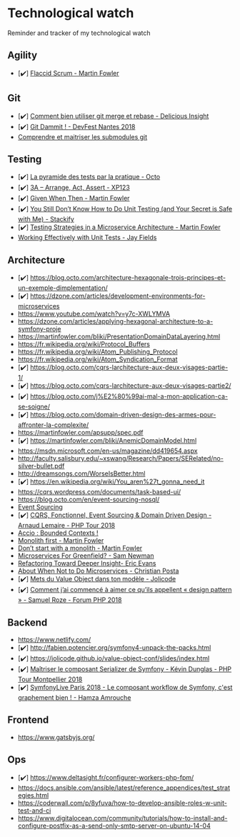 # Technological watch
Reminder and tracker of my technological watch

## Agility
* [✔️] [Flaccid Scrum - Martin Fowler](https://martinfowler.com/bliki/FlaccidScrum.html)

## Git
* [✔️] [Comment bien utiliser git merge et rebase - Delicious Insight](https://delicious-insights.com/fr/articles/bien-utiliser-git-merge-et-rebase/)
* [✔️] [Git Dammit ! - DevFest Nantes 2018](https://youtu.be/Rnh5QK__pLA?list=PLYukwh-ozM4PWCKeNdUfnmscb0oI1cP3T)
* [Comprendre et maitriser les submodules git](https://delicious-insights.com/fr/articles/git-submodules/)

## Testing
* [✔️] [La pyramide des tests par la pratique - Octo](https://blog.octo.com/la-pyramide-des-tests-par-la-pratique-1-5/)
* [✔️] [3A – Arrange, Act, Assert - XP123](https://xp123.com/articles/3a-arrange-act-assert/)
* [✔️] [Given When Then - Martin Fowler](https://martinfowler.com/bliki/GivenWhenThen.html)
* [✔️] [You Still Don’t Know How to Do Unit Testing (and Your Secret is Safe with Me) - Stackify](https://stackify.com/unit-testing-basics-best-practices/)
* [✔️] [Testing Strategies in a Microservice Architecture - Martin Fowler](https://martinfowler.com/articles/microservice-testing/#agenda)
* [Working Effectively with Unit Tests - Jay Fields](https://leanpub.com/wewut)

## Architecture
* [✔️] https://blog.octo.com/architecture-hexagonale-trois-principes-et-un-exemple-dimplementation/
* [✔️] https://dzone.com/articles/development-environments-for-microservices
* https://www.youtube.com/watch?v=y7c-XWLYMVA
* https://dzone.com/articles/applying-hexagonal-architecture-to-a-symfony-proje
* https://martinfowler.com/bliki/PresentationDomainDataLayering.html
* https://fr.wikipedia.org/wiki/Protocol_Buffers
* https://fr.wikipedia.org/wiki/Atom_Publishing_Protocol
* https://fr.wikipedia.org/wiki/Atom_Syndication_Format
* [✔️] https://blog.octo.com/cqrs-larchitecture-aux-deux-visages-partie-1/
* [✔️] https://blog.octo.com/cqrs-larchitecture-aux-deux-visages-partie2/
* [✔️] https://blog.octo.com/j%E2%80%99ai-mal-a-mon-application-ca-se-soigne/
* [✔️] https://blog.octo.com/domain-driven-design-des-armes-pour-affronter-la-complexite/
* https://martinfowler.com/apsupp/spec.pdf
* [✔️] https://martinfowler.com/bliki/AnemicDomainModel.html
* https://msdn.microsoft.com/en-us/magazine/dd419654.aspx
* http://faculty.salisbury.edu/~xswang/Research/Papers/SERelated/no-silver-bullet.pdf
* http://dreamsongs.com/WorseIsBetter.html
* [✔️] https://en.wikipedia.org/wiki/You_aren%27t_gonna_need_it
* https://cqrs.wordpress.com/documents/task-based-ui/
* https://blog.octo.com/en/event-sourcing-nosql/
* [Event Sourcing](https://martinfowler.com/eaaDev/EventSourcing.html)
* [✔️] [CQRS, Fonctionnel, Event Sourcing & Domain Driven Design - Arnaud Lemaire - PHP Tour 2018](https://www.youtube.com/watch?v=qBLtZN3p3FU)
* [Accio : Bounded Contexts !](https://blog.ippon.fr/2018/01/29/accio-bounded-contexts/)
* [Monolith first - Martin Fowler](https://martinfowler.com/bliki/MonolithFirst.html)
* [Don’t start with a monolith - Martin Fowler](https://martinfowler.com/articles/dont-start-monolith.html)
* [Microservices For Greenfield? - Sam Newman](https://samnewman.io/blog/2015/04/07/microservices-for-greenfield/)
* [Refactoring Toward Deeper Insight- Eric Evans](http://dddcommunity.org/wp-content/uploads/files/books/evans_pt03.pdf)
* [About When Not to Do Microservices - Christian Posta](https://blog.christianposta.com/microservices/when-not-to-do-microservices/)
* [✔️] [Mets du Value Object dans ton modèle - Jolicode](https://jolicode.github.io/value-object-conf/slides/index.html)
* [✔️] [Comment j’ai commencé à aimer ce qu’ils appellent « design pattern » - Samuel Roze - Forum PHP 2018](https://www.youtube.com/watch?v=aXq05_mdCqE)

## Backend
* https://www.netlify.com/
* [✔️] http://fabien.potencier.org/symfony4-unpack-the-packs.html
* [✔️] https://jolicode.github.io/value-object-conf/slides/index.html
* [✔️] [Maîtriser le composant Serializer de Symfony - Kévin Dunglas - PHP Tour Montpellier 2018](https://www.youtube.com/watch?v=mbXhQkKg7HE)
* [✔️] [SymfonyLive Paris 2018 - Le composant workflow de Symfony, c'est graphement bien ! - Hamza Amrouche](https://youtu.be/0SthcLMf248)

## Frontend
* https://www.gatsbyjs.org/

## Ops
* [✔️] https://www.deltasight.fr/configurer-workers-php-fpm/
* https://docs.ansible.com/ansible/latest/reference_appendices/test_strategies.html
* https://coderwall.com/p/8yfuva/how-to-develop-ansible-roles-w-unit-test-and-ci
* https://www.digitalocean.com/community/tutorials/how-to-install-and-configure-postfix-as-a-send-only-smtp-server-on-ubuntu-14-04
